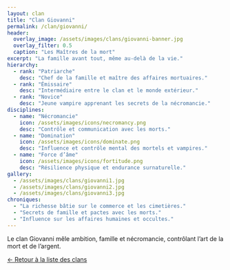 ```yaml
---
layout: clan
title: "Clan Giovanni"
permalink: /clan/giovanni/
header:
  overlay_image: /assets/images/clans/giovanni-banner.jpg
  overlay_filter: 0.5
  caption: "Les Maîtres de la mort"
excerpt: "La famille avant tout, même au-delà de la vie."
hierarchy:
  - rank: "Patriarche"
    desc: "Chef de la famille et maître des affaires mortuaires."
  - rank: "Émissaire"
    desc: "Intermédiaire entre le clan et le monde extérieur."
  - rank: "Novice"
    desc: "Jeune vampire apprenant les secrets de la nécromancie."
disciplines:
  - name: "Nécromancie"
    icon: /assets/images/icons/necromancy.png
    desc: "Contrôle et communication avec les morts."
  - name: "Domination"
    icon: /assets/images/icons/dominate.png
    desc: "Influence et contrôle mental des mortels et vampires."
  - name: "Force d’âme"
    icon: /assets/images/icons/fortitude.png
    desc: "Résilience physique et endurance surnaturelle."
gallery:
  - /assets/images/clans/giovanni1.jpg
  - /assets/images/clans/giovanni2.jpg
  - /assets/images/clans/giovanni3.jpg
chroniques:
  - "La richesse bâtie sur le commerce et les cimetières."
  - "Secrets de famille et pactes avec les morts."
  - "Influence sur les affaires humaines et occultes."
---
```


Le clan Giovanni mêle ambition, famille et nécromancie, contrôlant l’art de la mort et de l’argent.

[← Retour à la liste des clans](/clans/)
